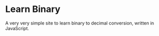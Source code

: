 # Learn Binary
A very very simple site to learn binary to decimal conversion, written in JavaScript.

